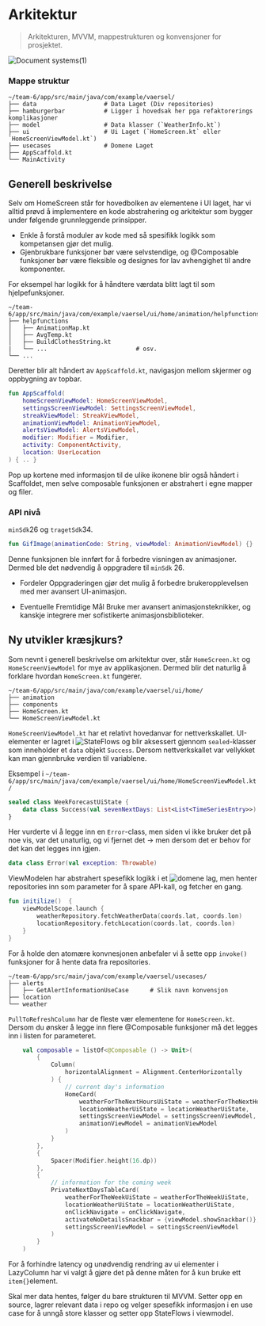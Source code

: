 Arkitektur
============================

> Arkitekturen, MVVM, mappestrukturen og konvensjoner for prosjektet.

![Document systems(1)](https://media.github.uio.no/user/9669/files/ae5939d0-acc8-47d6-9c3a-727e04d00120)


### Mappe struktur


    ~/team-6/app/src/main/java/com/example/vaersel/
    ├── data                   # Data Laget (Div repositories)
    ├── hamburgerbar           # Ligger i hovedsak her pga refaktorerings komplikasjoner
    ├── model                  # Data klasser (`WeatherInfo.kt`)
    ├── ui                     # Ui Laget (`HomeScreen.kt` eller `HomeScreenViewModel.kt`)
    ├── usecases               # Domene Laget
    ├── AppScaffold.kt
    └── MainActivity


## Generell beskrivelse

Selv om HomeScreen står for hovedbolken av elementene i UI laget, har vi alltid prøvd å implementere en kode abstrahering og arkitektur som bygger under følgende grunnleggende prinsipper.

- Enkle å forstå moduler av kode med så spesifikk logikk som kompetansen gjør det mulig.
- Gjenbrukbare funksjoner bør være selvstendige, og @Composable funksjoner bør være fleksible og designes for lav avhengighet til andre komponenter.

For eksempel har logikk for å håndtere værdata blitt lagt til som hjelpefunksjoner.

    ~/team-6/app/src/main/java/com/example/vaersel/ui/home/animation/helpfunctions/
    ├── helpfunctions               
    │   ├── AnimationMap.kt         
    │   ├── AvgTemp.kt              
    │   ├── BuildClothesString.kt 
    |   └── ...                         # osv.
    └── ...
  
 Deretter blir alt håndert av `AppScaffold.kt`, navigasjon mellom skjermer og oppbygning av topbar.

```Kotlin
fun AppScaffold(
    homeScreenViewModel: HomeScreenViewModel,
    settingsScreenViewModel: SettingsScreenViewModel,
    streakViewModel: StreakViewModel,
    animationViewModel: AnimationViewModel,
    alertsViewModel: AlertsViewModel,
    modifier: Modifier = Modifier,
    activity: ComponentActivity,
    location: UserLocation
) { .. }
```

Pop up kortene med informasjon til de ulike ikonene blir også håndert i Scaffoldet, men selve composable funksjonen er abstrahert i egne mapper og filer.

### API nivå
`minSdk`26 og `tragetSdk`34. 

```Kotlin
fun GifImage(animationCode: String, viewModel: AnimationViewModel) {}
```
Denne funksjonen ble innført for å forbedre visningen av animasjoner. Dermed ble det nødvendig å oppgradere til `minSdk` 26. 

* Fordeler 
Oppgraderingen gjør det mulig å forbedre brukeropplevelsen med mer avansert UI-animasjon.

* Eventuelle Fremtidige Mål 
Bruke mer avansert animasjonsteknikker, og kanskje integrere mer sofistikerte animasjonsbiblioteker.


## Ny utvikler kræsjkurs?
Som nevnt i generell beskrivelse om arkitektur over, står `HomeScreen.kt` og `HomeScreenViewModel` for mye av applikasjonen. Dermed blir det naturlig å forklare hvordan `HomeScreen.kt` fungerer.

    ~/team-6/app/src/main/java/com/example/vaersel/ui/home/
    ├── animation                
    ├── components               
    ├── HomeScreen.kt            
    └── HomeScreenViewModel.kt  
    
`HomeScreenViewModel.kt` har et relativt hovedanvar for nettverkskallet. UI-elementer er lagret i ![StateFlows](https://developer.android.com/kotlin/flow/stateflow-and-sharedflow) og blir aksessert gjennom `sealed`-klasser som inneholder et `data` objekt `Success`. Dersom nettverkskallet var vellykket kan man gjennbruke verdien til variablene. 

Eksempel i `~/team-6/app/src/main/java/com/example/vaersel/ui/home/HomeScreenViewModel.kt/`

```Kotlin
sealed class WeekForecastUiState {
    data class Success(val sevenNextDays: List<List<TimeSeriesEntry>>): WeekForecastUiState()
}
```
Her vurderte vi å legge inn en `Error`-class, men siden vi ikke bruker det på noe vis, var det unaturlig, og vi fjernet det -> men dersom det er behov for det kan det legges inn igjen.
```Kotlin 
data class Error(val exception: Throwable) 
```
ViewModelen har abstrahert spesefikk logikk i et ![domene lag](https://developer.android.com/topic/architecture/domain-layer), men henter repositories inn som parameter for å spare API-kall, og fetcher en gang.

```Kotlin
fun initilize()  {
    viewModelScope.launch {
        weatherRepository.fetchWeatherData(coords.lat, coords.lon)
        locationRepository.fetchLocation(coords.lat, coords.lon)
    }
}
```


For å holde den atomære konvnesjonen anbefaler vi å sette opp `invoke()` funksjoner for å hente data fra repositories.

    ~/team-6/app/src/main/java/com/example/vaersel/usecases/
    ├── alerts                              
    │   ├── GetAlertInformationUseCase      # Slik navn konvensjon
    ├── location
    └── weather



`PullToRefreshColumn` har de fleste vær elementene for `HomeScreen.kt`. Dersom du ønsker å legge inn flere @Composable funksjoner må det legges inn i listen for parameteret.

```Kotlin
    val composable = listOf<@Composable () -> Unit>(
        {
            Column(
                horizontalAlignment = Alignment.CenterHorizontally
            ) {
                // current day's information
                HomeCard(
                    weatherForTheNextHoursUiState = weatherForTheNextHoursUiState,
                    locationWeatherUiState = locationWeatherUiState,
                    settingsScreenViewModel = settingsScreenViewModel,
                    animationViewModel = animationViewModel
                )
            }
        },
        {
            Spacer(Modifier.height(16.dp))
        },
        {
            // information for the coming week
            PrivateNextDaysTableCard(
                weatherForTheWeekUiState = weatherForTheWeekUiState,
                locationWeatherUiState = locationWeatherUiState,
                onClickNavigate = onClickNavigate,
                activateNoDetailsSnackbar = {viewModel.showSnackbar()},
                settingsScreenViewModel = settingsScreenViewModel
            )
        }
    )
```

For å forhindre latency og unødvendig rendring av ui elementer i LazyColumn har vi valgt å gjøre det på denne måten for å kun bruke ett `item{}`element. 

Skal mer data hentes, følger du bare strukturen til MVVM. Setter opp en source, lagrer relevant data i repo og velger spesefikk informasjon i en use case for å unngå store klasser og setter opp StateFlows i viewmodel.
